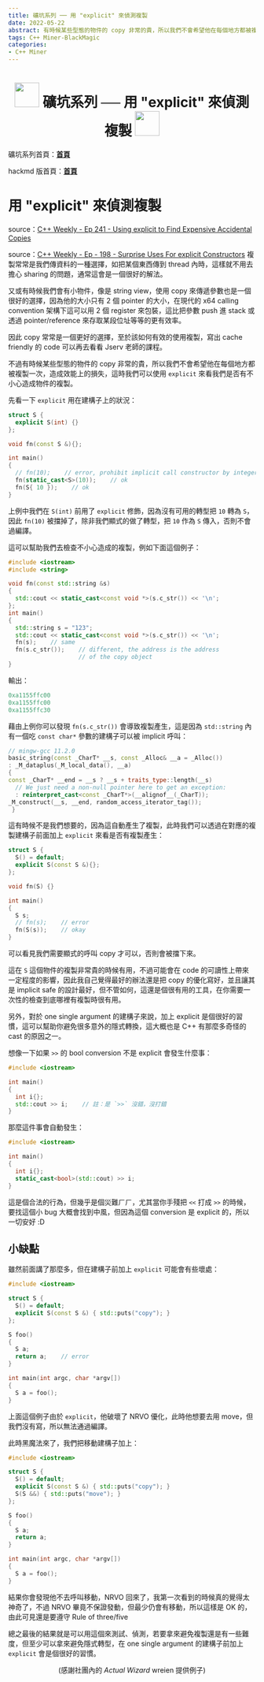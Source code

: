 ```yaml
---
title: 礦坑系列 ── 用 "explicit" 來偵測複製
date: 2022-05-22
abstract: 有時候某些型態的物件的 copy 非常的貴，所以我們不會希望他在每個地方都被複製一次，造成效能上的損失，這時我們可以使用 explicit 來看我們是否有不小心造成物件的複製
tags: C++ Miner-BlackMagic
categories:
- C++ Miner
---
```


<h1><center><img src = "https://i.imgur.com/thmVmX6.png?w=1000" height = 50> 礦坑系列 ── 用 "explicit" 來偵測複製 <img src = "https://i.imgur.com/thmVmX6.png?w=1000" height = 50></center></h1>

礦坑系列首頁：<strong><a href = "https://github.com/Mes0903/Cpp-Miner" class = "redlink">首頁</a></strong>

hackmd 版首頁：<strong><a href = "https://hackmd.io/@Mes/Cpp_Miner/https%3A%2F%2Fhackmd.io%2F%40Mes%2FPreface" class = "redlink">首頁</a></strong>

# 用 "explicit" 來偵測複製

source：[C++ Weekly - Ep 241 - Using explicit to Find Expensive Accidental Copies](https://www.youtube.com/watch?v=5wJ-jKK_Zy0)

source：[C++ Weekly - Ep - 198 - Surprise Uses For explicit Constructors](https://www.youtube.com/watch?v=Q4SXFkTzD28)
複製常常是我們傳資料的一種選擇，如把某個東西傳到 thread 內時，這樣就不用去擔心 sharing 的問題，通常這會是一個很好的解法。

又或有時候我們會有小物件，像是 string view，使用 copy 來傳遞參數也是一個很好的選擇，因為他的大小只有 2 個 pointer 的大小，在現代的 x64 calling convention 架構下這可以用 2 個 register 來包裝，這比把參數 push 進 stack 或透過 pointer/reference 來存取某段位址等等的更有效率。

因此 copy 常常是一個更好的選擇，至於該如何有效的使用複製，寫出 cache friendly 的 code 可以再去看看 Jserv 老師的課程。

不過有時候某些型態的物件的 copy 非常的貴，所以我們不會希望他在每個地方都被複製一次，造成效能上的損失，這時我們可以使用 `explicit` 來看我們是否有不小心造成物件的複製。

先看一下 `explicit` 用在建構子上的狀況：

```cpp
struct S {
  explicit S(int) {}
};

void fn(const S &){};

int main()
{
  // fn(10);    // error, prohibit implicit call constructor by integer
  fn(static_cast<S>(10));    // ok
  fn(S{ 10 });    // ok
}
```

上例中我們在 `S(int)` 前用了 `explicit` 修飾，因為沒有可用的轉型把 `10` 轉為 `S`，因此 `fn(10)` 被擋掉了，除非我們顯式的做了轉型，把 `10` 作為 `S` 傳入，否則不會過編譯。

這可以幫助我們去檢查不小心造成的複製，例如下面這個例子：

```cpp
#include <iostream>
#include <string>

void fn(const std::string &s)
{
  std::cout << static_cast<const void *>(s.c_str()) << '\n';
};
int main()
{
  std::string s = "123";
  std::cout << static_cast<const void *>(s.c_str()) << '\n';
  fn(s);    // same
  fn(s.c_str());    // different, the address is the address
                    // of the copy object
}
```
輸出：

```cpp
0xa1155ffc00
0xa1155ffc00
0xa1155ffc30
```

藉由上例你可以發現 `fn(s.c_str())` 會導致複製產生，這是因為 `std::string` 內有一個吃 `const char*` 參數的建構子可以被 implicit 呼叫：

```cpp
// mingw-gcc 11.2.0
basic_string(const _CharT* __s, const _Alloc& __a = _Alloc())
: _M_dataplus(_M_local_data(), __a)
{
const _CharT* __end = __s ? __s + traits_type::length(__s)
  // We just need a non-null pointer here to get an exception:
  : reinterpret_cast<const _CharT*>(__alignof__(_CharT));
_M_construct(__s, __end, random_access_iterator_tag());
 }
```

這有時候不是我們想要的，因為這自動產生了複製，此時我們可以透過在對應的複製建構子前面加上 `explicit` 來看是否有複製產生：
```cpp
struct S {
  S() = default;
  explicit S(const S &){};
};

void fn(S) {}

int main()
{
  S s;
  // fn(s);    // error
  fn(S(s));    // okay
}
```

可以看見我們需要顯式的呼叫 copy 才可以，否則會被擋下來。

這在 `S` 這個物件的複製非常貴的時候有用，不過可能會在 code 的可讀性上帶來一定程度的影響，因此我自己覺得最好的辦法還是把 copy 的優化寫好，並且讓其是 implicit safe 的設計最好，但不管如何，這還是個很有用的工具，在你需要一次性的檢查到底哪裡有複製時很有用。

另外，對於 one single argument 的建構子來說，加上 explicit 是個很好的習慣，這可以幫助你避免很多意外的隱式轉換，這大概也是 C++ 有那麼多奇怪的 cast 的原因之一。

想像一下如果 `>>` 的 bool conversion 不是 explicit 會發生什麼事：
```cpp
#include <iostream>

int main()
{
  int i{};
  std::cout >> i;    // 註：是 `>>` 沒錯，沒打錯
}
```

那麼這件事會自動發生：
```cpp
#include <iostream>

int main()
{
  int i{};
  static_cast<bool>(std::cout) >> i;
}
```

這是個合法的行為，但幾乎是個災難ㄏㄏ，尤其當你手殘把 `<<` 打成 `>>` 的時候，要找這個小 bug 大概會找到中風，但因為這個 conversion 是 explicit 的，所以一切安好 :D

## 小缺點

雖然前面講了那麼多，但在建構子前加上 `explicit` 可能會有些壞處：
```cpp
#include <iostream>

struct S {
  S() = default;
  explicit S(const S &) { std::puts("copy"); }
};

S foo()
{
  S a;
  return a;    // error
}

int main(int argc, char *argv[])
{
  S a = foo();
}
```

上面這個例子由於 `explicit`，他破壞了 NRVO 優化，此時他想要去用 move，但我們沒有寫，所以無法通過編譯。

此時<span class = "yellow">黑魔法</span>來了，我們把移動建構子加上：
```cpp
#include <iostream>

struct S {
  S() = default;
  explicit S(const S &) { std::puts("copy"); }
  S(S &&) { std::puts("move"); }
};

S foo()
{
  S a;
  return a;
}

int main(int argc, char *argv[])
{
  S a = foo();
}
```

結果你會發現他不去呼叫移動，NRVO 回來了，我第一次看到的時候真的覺得太神奇了，不過 NRVO 畢竟不保證發動，但最少仍會有移動，所以這樣是 OK 的，由此可見還是要<span class = "yellow">遵守 Rule of three/five</span>

總之最後的結果就是可以用這個來測試、偵測，若要拿來<span class = "yellow">避免</span>複製還是有一些難度，但至少可以拿來避免隱式轉型，在 one single argument 的建構子前加上 `explicit` 會是個很好的習慣。

<center>(感謝社團內的 <I>Actual Wizard</I> wreien 提供例子)</center><br>